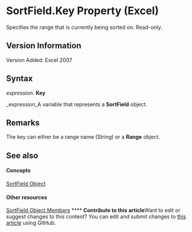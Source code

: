 
# SortField.Key Property (Excel)

Specifies the range that is currently being sorted on. Read-only.


## Version Information

Version Added: Excel 2007 


## Syntax

 _expression_. **Key**

 _expression_A variable that represents a  **SortField** object.


## Remarks

The key can either be a range name (String) or a  **Range** object.


## See also


#### Concepts


 [SortField Object](2becf77f-c072-2060-9baf-ebcf785c05bb.md)
#### Other resources


 [SortField Object Members](f690a20f-e9aa-8ac7-2389-093707269120.md)
****   **Contribute to this article**Want to edit or suggest changes to this content? You can edit and submit changes to  [this article](https://github.com/jhershey00/VBA_Excel_Test/OpenXMLCon/articles/983ee286-5023-b5b7-13e6-43b8141b0d07.md) using GitHub.

